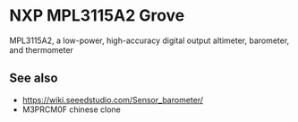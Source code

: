 # NXP MPL3115A2 Grove 

MPL3115A2, a low-power, high-accuracy digital output altimeter, barometer, and thermometer

## See also
* https://wiki.seeedstudio.com/Sensor_barometer/
* M3PRCM0F chinese clone

